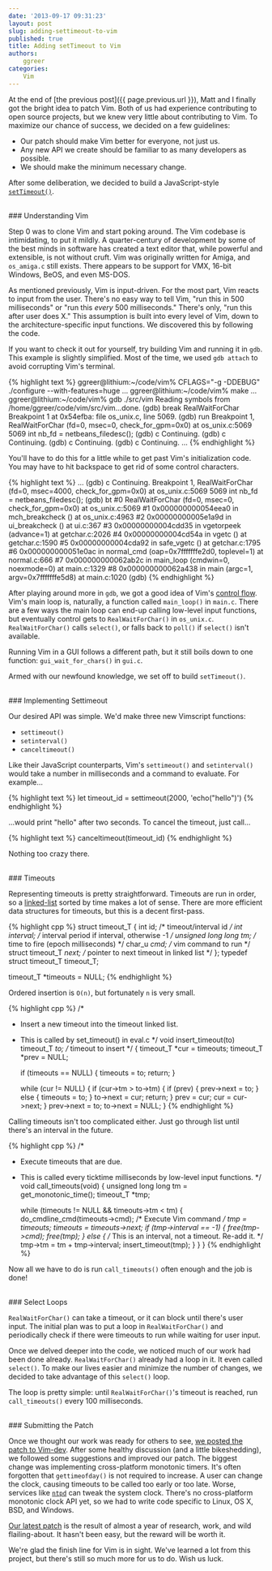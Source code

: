 ```yaml
---
date: '2013-09-17 09:31:23'
layout: post
slug: adding-settimeout-to-vim
published: true
title: Adding setTimeout to Vim
authors:
    ggreer
categories:
    Vim
---
```


At the end of [the previous post]({{ page.previous.url }}), Matt and I finally got the bright idea to patch Vim. Both of us had experience contributing to open source projects, but we knew very little about contributing to Vim. To maximize our chance of success, we decided on a few guidelines:

* Our patch should make Vim better for everyone, not just us.
* Any new API we create should be familiar to as many developers as possible.
* We should make the minimum necessary change.

After some deliberation, we decided to build a JavaScript-style [`setTimeout()`](https://developer.mozilla.org/en-US/docs/Web/API/window.setTimeout).


<br class="separator" />
### Understanding Vim

Step 0 was to clone Vim and start poking around. The Vim codebase is intimidating, to put it mildly. A quarter-century of development by some of the best minds in software has created a text editor that, while powerful and extensible, is not without cruft. Vim was originally written for Amiga, and `os_amiga.c` still exists. There appears to be support for VMX, 16-bit Windows, BeOS, and even MS-DOS.

As mentioned previously, Vim is input-driven. For the most part, Vim reacts to input from the user. There's no easy way to tell Vim, "run this in 500 milliseconds" or "run this *every* 500 milliseconds." There's only, "run this after user does X." This assumption is built into every level of Vim, down to the architecture-specific input functions. We discovered this by following the code.

If you want to check it out for yourself, try building Vim and running it in `gdb`. This example is slightly simplified. Most of the time, we used `gdb attach` to avoid corrupting Vim's terminal.

{% highlight text %}
ggreer@lithium:~/code/vim% CFLAGS="-g -DDEBUG" ./configure --with-features=huge
...
ggreer@lithium:~/code/vim% make
...
ggreer@lithium:~/code/vim% gdb ./src/vim
Reading symbols from /home/ggreer/code/vim/src/vim...done.
(gdb) break RealWaitForChar
Breakpoint 1 at 0x54efba: file os_unix.c, line 5069.
(gdb) run
Breakpoint 1, RealWaitForChar (fd=0, msec=0, check_for_gpm=0x0) at os_unix.c:5069
5069        int         nb_fd = netbeans_filedesc();
(gdb) c
Continuing.
(gdb) c
Continuing.
(gdb) c
Continuing.
(gdb) c
Continuing.
...
{% endhighlight %}

You'll have to do this for a little while to get past Vim's initialization code. You may have to hit backspace to get rid of some control characters.

{% highlight text %}
...
(gdb) c
Continuing.
Breakpoint 1, RealWaitForChar (fd=0, msec=4000, check_for_gpm=0x0) at os_unix.c:5069
5069        int         nb_fd = netbeans_filedesc();
(gdb) bt
#0  RealWaitForChar (fd=0, msec=0, check_for_gpm=0x0) at os_unix.c:5069
#1  0x000000000054eea0 in mch_breakcheck () at os_unix.c:4963
#2  0x00000000005e1a9d in ui_breakcheck () at ui.c:367
#3  0x00000000004cdd35 in vgetorpeek (advance=1) at getchar.c:2026
#4  0x00000000004cd54a in vgetc () at getchar.c:1590
#5  0x00000000004cda92 in safe_vgetc () at getchar.c:1795
#6  0x000000000051e0ac in normal_cmd (oap=0x7fffffffe2d0, toplevel=1) at normal.c:666
#7  0x000000000062ab2c in main_loop (cmdwin=0, noexmode=0) at main.c:1329
#8  0x000000000062a438 in main (argc=1, argv=0x7fffffffe5d8) at main.c:1020
(gdb)
{% endhighlight %}

After playing around more in `gdb`, we got a good idea of Vim's [control flow](http://en.wikipedia.org/wiki/Control_flow). Vim's main loop is, naturally, a function called `main_loop()` in `main.c`. There are a few ways the main loop can end-up calling low-level input functions, but eventually control gets to `RealWaitForChar()` in `os_unix.c`. `RealWaitForChar()` calls `select()`, or falls back to `poll()` if `select()` isn't available.

Running Vim in a GUI follows a different path, but it still boils down to one function: `gui_wait_for_chars()` in `gui.c`. 

Armed with our newfound knowledge, we set off to build `setTimeout()`.

<!-- main.c main_loop has a while loop which calls
getchar.c vgetc
which calls inchar
which calls ui_inchar
which calls:
  if gui:
    gui_wait_for_chars (gui.c)
      gui_mch_wait_for_chars
        uses gui-specific waiting (usually not select())
  no gui:
    mch_inchar (os-specific, os_unix.c)
      which calls WaitForChar
        which calls RealWaitForChar -->


<br class="separator" />
### Implementing Settimeout

Our desired API was simple. We'd make three new Vimscript functions:

* `settimeout()`
* `setinterval()`
* `canceltimeout()`

Like their JavaScript counterparts, Vim's `settimeout()` and `setinterval()` would take a number in milliseconds and a command to evaluate. For example...

{% highlight text %}
let timeout_id = settimeout(2000, 'echo("hello")')
{% endhighlight %}

...would print "hello" after two seconds. To cancel the timeout, just call...

{% highlight text %}
canceltimeout(timeout_id)
{% endhighlight %}

Nothing too crazy there.

<br class="separator" />
### Timeouts

Representing timeouts is pretty straightforward. Timeouts are run in order, so a [linked-list](http://en.wikipedia.org/wiki/Linked_list) sorted by time makes a lot of sense. There are more efficient data structures for timeouts, but this is a decent first-pass.

{% highlight cpp %}
struct timeout_T {
    int id;                     /* timeout/interval id */
    int interval;               /* interval period if interval, otherwise -1 */
    unsigned long long tm;      /* time to fire (epoch milliseconds) */
    char_u *cmd;                /* vim command to run */
    struct timeout_T *next;     /* pointer to next timeout in linked list */
};
typedef struct timeout_T timeout_T;

timeout_T *timeouts = NULL;
{% endhighlight %}

Ordered insertion is `O(n)`, but fortunately `n` is very small.

{% highlight cpp %}
/*
 * Insert a new timeout into the timeout linked list.
 * This is called by set_timeout() in eval.c
 */
void insert_timeout(to)
    timeout_T *to;  /* timeout to insert */
{
    timeout_T *cur = timeouts;
    timeout_T *prev = NULL;

    if (timeouts == NULL) {
        timeouts = to;
        return;
    }

    while (cur != NULL) {
        if (cur->tm > to->tm) {
            if (prev) {
                prev->next = to;
            } else {
                timeouts = to;
            }
            to->next = cur;
            return;
        }
        prev = cur;
        cur = cur->next;
    }
    prev->next = to;
    to->next = NULL;
}
{% endhighlight %}

Calling timeouts isn't too complicated either. Just go through list until there's an interval in the future.

{% highlight cpp %}
/*
 * Execute timeouts that are due.
 * This is called every ticktime milliseconds by low-level input functions.
 */
void call_timeouts(void)
{
    unsigned long long tm = get_monotonic_time();
    timeout_T *tmp;

    while (timeouts != NULL && timeouts->tm < tm) {
        do_cmdline_cmd(timeouts->cmd);  /* Execute Vim command */
        tmp = timeouts;
        timeouts = timeouts->next;
        if (tmp->interval == -1) {
            free(tmp->cmd);
            free(tmp);
        } else {
            /* This is an interval, not a timeout. Re-add it. */
            tmp->tm = tm + tmp->interval;
            insert_timeout(tmp);
        }
    }
}
{% endhighlight %}

Now all we have to do is run `call_timeouts()` often enough and the job is done!


<br class="separator" />
### Select Loops

`RealWaitForChar()` can take a timeout, or it can block until there's user input. The initial plan was to put a loop in `RealWaitForChar()` and periodically check if there were timeouts to run while waiting for user input.

Once we delved deeper into the code, we noticed much of our work had been done already. `RealWaitForChar()` already had a loop in it. It even called `select()`. To make our lives easier and minimize the number of changes, we decided to take advantage of this `select()` loop. 

The loop is pretty simple: until `RealWaitForChar()`'s timeout is reached, run `call_timeouts()` every 100 milliseconds.
<!-- TODO: more info here -->

<br class="separator" />
### Submitting the Patch

Once we thought our work was ready for others to see, [we posted the patch to Vim-dev](https://groups.google.com/d/msg/vim_dev/-4pqDJfHCsM/LkYNCpZjQ70J). After some healthy discussion (and a little bikeshedding), we followed some suggestions and improved our patch. The biggest change was implementing cross-platform monotonic timers. It's often forgotten that `gettimeofday()` is not required to increase. A user can change the clock, causing timeouts to be called too early or too late. Worse, services like [`ntpd`](http://en.wikipedia.org/wiki/Ntpd) can tweak the system clock. There's no cross-platform monotonic clock API yet, so we had to write code specific to Linux, OS X, BSD, and Windows.

[Our latest patch](https://github.com/Floobits/vim/compare/835cc6e85d8fbc14c4e659a4c0452ca5f699d805...master) is the result of almost a year of research, work, and wild flailing-about. It hasn't been easy, but the reward will be worth it.

We're glad the finish line for Vim is in sight. We've learned a lot from this project, but there's still so much more for us to do. Wish us luck.
